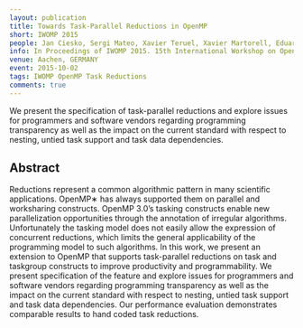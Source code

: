 ```yaml
---
layout: publication
title: Towards Task-Parallel Reductions in OpenMP
short: IWOMP 2015
people: Jan Ciesko, Sergi Mateo, Xavier Teruel, Xavier Martorell, Eduard Ayguadé, Jesús Labarta, Alex Duran, Bronis R. de Supinski, Stephen Olivier, Kelvin Li and Alexandre E. Eichenberger
info: In Proceedings of IWOMP 2015. 15th International Workshop on OpenMP (pp. 189-201)
venue: Aachen, GERMANY
event: 2015-10-02
tags: IWOMP OpenMP Task Reductions 
comments: true
---
```


We present the specification of task-parallel reductions and explore issues for
programmers and software vendors regarding programming transparency as well as
the impact on the current standard with respect to nesting, untied task support
and task data dependencies.


## Abstract

Reductions represent a common algorithmic pattern in many scientific
applications. OpenMP∗ has always supported them on parallel and worksharing
constructs. OpenMP 3.0’s tasking constructs enable new parallelization
opportunities through the annotation of irregular algorithms. Unfortunately the
tasking model does not easily allow the expression of concurrent reductions,
which limits the general applicability of the programming model to such
algorithms. In this work, we present an extension to OpenMP that supports
task-parallel reductions on task and taskgroup constructs to improve
productivity and programmability. We present specification of the feature and
explore issues for programmers and software vendors regarding programming
transparency as well as the impact on the current standard with respect to
nesting, untied task support and task data dependencies. Our performance
evaluation demonstrates comparable results to hand coded task reductions.

